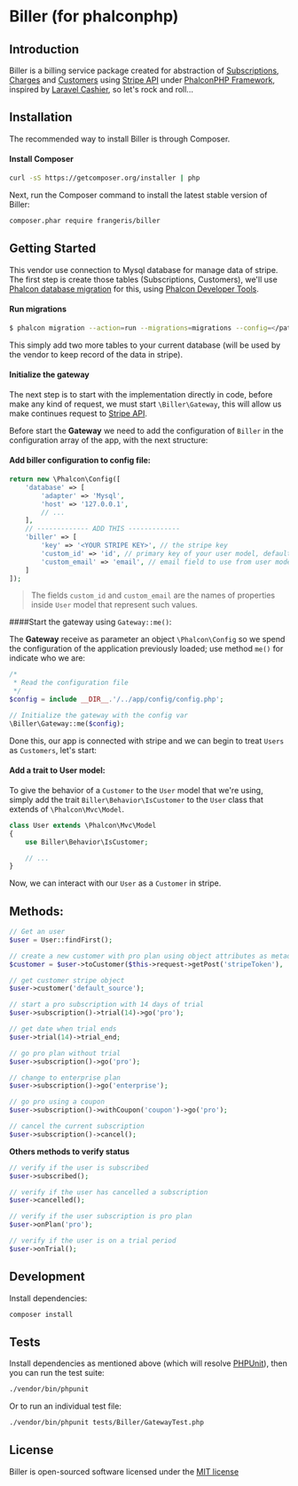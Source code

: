# Biller (for phalconphp)

## Introduction
Biller is a billing service package created for abstraction of [Subscriptions](hhttps://stripe.com/docs/api#subscriptions), [Charges](https://stripe.com/docs/api#intro) and [Customers](https://stripe.com/docs/api#customers) using [Stripe API](https://stripe.com/docs/api#intro) under [PhalconPHP Framework](https://phalconphp.com), inspired by [Laravel Cashier](https://github.com/laravel/cashier), so let's rock and roll...

## Installation
The recommended way to install Biller is through Composer.

#### Install Composer

```sh
curl -sS https://getcomposer.org/installer | php
```

Next, run the Composer command to install the latest stable version of Biller:

```sh
composer.phar require frangeris/biller
```

## Getting Started
This vendor use connection to Mysql database for manage data of stripe. The first step is create those tables (Subscriptions, Customers), we'll use [Phalcon database migration](https://docs.phalconphp.com/en/latest/reference/migrations.html) for this, using [Phalcon Developer Tools](https://docs.phalconphp.com/en/latest/reference/tools.html).

#### Run migrations
```sh
$ phalcon migration --action=run --migrations=migrations --config=</path/to/config.php>
```

This simply add two more tables to your current database (will be used by the vendor to keep record of the data in stripe).


#### Initialize the gateway

The next step is to start with the implementation directly in code, before make any kind of request, we must start `\Biller\Gateway`, this will allow us make continues request to [Stripe API](https://stripe.com/docs/api#intro).

Before start the **Gateway** we need to add the configuration of `Biller` in the configuration array of the app, with the next structure:

#### Add biller configuration to config file:

```php
return new \Phalcon\Config([
    'database' => [
        'adapter' => 'Mysql',
        'host' => '127.0.0.1',
		// ...
    ],
    // ------------- ADD THIS -------------
    'biller' => [
    	'key' => '<YOUR STRIPE KEY>', // the stripe key
    	'custom_id' => 'id', // primary key of your user model, default 'id'
    	'custom_email' => 'email', // email field to use from user model for customers, default 'email'
    ]
]);
```

> The fields `custom_id` and `custom_email` are the names of properties inside `User` model that represent such values.

####Start the gateway using `Gateway::me()`:

The **Gateway** receive as parameter an object `\Phalcon\Config` so we spend the configuration of the application previously loaded; use method `me()` for indicate who we are:

```php
/*
 * Read the configuration file
 */
$config = include __DIR__.'/../app/config/config.php';

// Initialize the gateway with the config var
\Biller\Gateway::me($config);
```

Done this, our app is connected with stripe and we can begin to treat `Users` as `Customers`, let's start:

#### Add a trait to User model:

To give the behavior of a `Customer` to the `User` model that we're using, simply add the trait  `Biller\Behavior\IsCustomer` to the `User` class that extends of `\Phalcon\Mvc\Model`.


```php
class User extends \Phalcon\Mvc\Model
{
    use Biller\Behavior\IsCustomer;

    // ...
}
```

Now, we can interact with our `User` as a `Customer` in stripe.

## Methods:

```php
// Get an user
$user = User::findFirst();

// create a new customer with pro plan using object attributes as metadata in stripe
$customer = $user->toCustomer($this->request->getPost('stripeToken'), 'pro', ['name', 'age', 'phone']);

// get customer stripe object
$user->customer('default_source');

// start a pro subscription with 14 days of trial
$user->subscription()->trial(14)->go('pro');

// get date when trial ends
$user->trial(14)->trial_end;

// go pro plan without trial
$user->subscription()->go('pro');

// change to enterprise plan
$user->subscription()->go('enterprise');

// go pro using a coupon
$user->subscription()->withCoupon('coupon')->go('pro');

// cancel the current subscription
$user->subscription()->cancel();
```

**Others methods to verify status**

```php
// verify if the user is subscribed
$user->subscribed();

// verify if the user has cancelled a subscription
$user->cancelled();

// verify if the user subscription is pro plan
$user->onPlan('pro');

// verify if the user is on a trial period
$user->onTrial();

```

## Development

Install dependencies:

``` bash
composer install
```

## Tests

Install dependencies as mentioned above (which will resolve [PHPUnit](http://packagist.org/packages/phpunit/phpunit)), then you can run the test suite:

```bash
./vendor/bin/phpunit
```

Or to run an individual test file:

```bash
./vendor/bin/phpunit tests/Biller/GatewayTest.php
```

## License
Biller is open-sourced software licensed under the [MIT license](http://opensource.org/licenses/MIT)